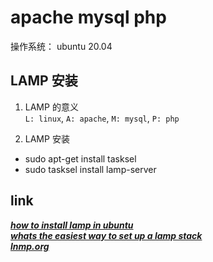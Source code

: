 # apache mysql php
操作系统： ubuntu 20.04

## LAMP 安装
1. LAMP 的意义  
`L: linux`, `A: apache`, `M: mysql`, `P: php`

2. LAMP 安装  
* sudo apt-get install tasksel
* sudo tasksel install lamp-server


## link
_**[how to install lamp in ubuntu](https://www.javatpoint.com/how-to-install-lamp-in-ubuntu)**_  
_**[whats the easiest way to set up a lamp stack](https://askubuntu.com/questions/34/whats-the-easiest-way-to-set-up-a-lamp-stack)**_  
_**[lnmp.org](https://lnmp.org/)**_  